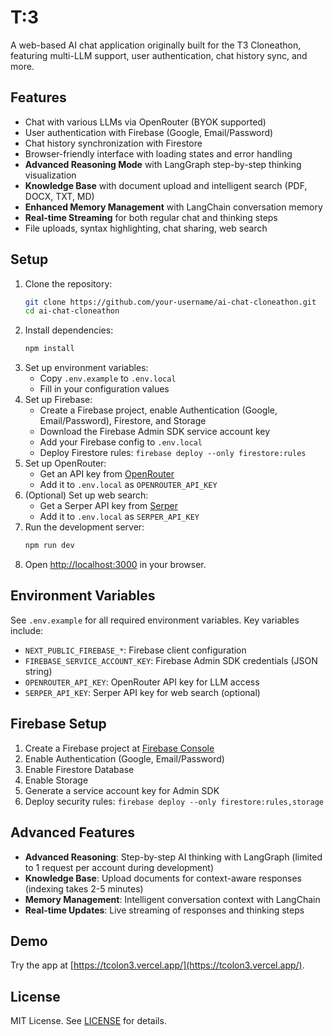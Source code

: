 # T:3

A web-based AI chat application originally built for the T3 Cloneathon, featuring multi-LLM support, user authentication, chat history sync, and more.

## Features
- Chat with various LLMs via OpenRouter (BYOK supported)
- User authentication with Firebase (Google, Email/Password)
- Chat history synchronization with Firestore
- Browser-friendly interface with loading states and error handling
- **Advanced Reasoning Mode** with LangGraph step-by-step thinking visualization
- **Knowledge Base** with document upload and intelligent search (PDF, DOCX, TXT, MD)
- **Enhanced Memory Management** with LangChain conversation memory
- **Real-time Streaming** for both regular chat and thinking steps
- File uploads, syntax highlighting, chat sharing, web search

## Setup
1. Clone the repository:
   ```bash
   git clone https://github.com/your-username/ai-chat-cloneathon.git
   cd ai-chat-cloneathon
   ```
2. Install dependencies:
   ```bash
   npm install
   ```
3. Set up environment variables:
   - Copy `.env.example` to `.env.local`
   - Fill in your configuration values
4. Set up Firebase:
   - Create a Firebase project, enable Authentication (Google, Email/Password), Firestore, and Storage
   - Download the Firebase Admin SDK service account key
   - Add your Firebase config to `.env.local`
   - Deploy Firestore rules: `firebase deploy --only firestore:rules`
5. Set up OpenRouter:
   - Get an API key from [OpenRouter](https://openrouter.ai/)
   - Add it to `.env.local` as `OPENROUTER_API_KEY`
6. (Optional) Set up web search:
   - Get a Serper API key from [Serper](https://serper.dev/)
   - Add it to `.env.local` as `SERPER_API_KEY`
7. Run the development server:
   ```bash
   npm run dev
   ```
8. Open [http://localhost:3000](http://localhost:3000) in your browser.

## Environment Variables
See `.env.example` for all required environment variables. Key variables include:

- `NEXT_PUBLIC_FIREBASE_*`: Firebase client configuration
- `FIREBASE_SERVICE_ACCOUNT_KEY`: Firebase Admin SDK credentials (JSON string)
- `OPENROUTER_API_KEY`: OpenRouter API key for LLM access
- `SERPER_API_KEY`: Serper API key for web search (optional)

## Firebase Setup
1. Create a Firebase project at [Firebase Console](https://console.firebase.google.com/)
2. Enable Authentication (Google, Email/Password)
3. Enable Firestore Database
4. Enable Storage
5. Generate a service account key for Admin SDK
6. Deploy security rules: `firebase deploy --only firestore:rules,storage`

## Advanced Features
- **Advanced Reasoning**: Step-by-step AI thinking with LangGraph (limited to 1 request per account during development)
- **Knowledge Base**: Upload documents for context-aware responses (indexing takes 2-5 minutes)
- **Memory Management**: Intelligent conversation context with LangChain
- **Real-time Updates**: Live streaming of responses and thinking steps

## Demo
Try the app at [https://tcolon3.vercel.app/](https://tcolon3.vercel.app/).

## License
MIT License. See [LICENSE](LICENSE) for details.
